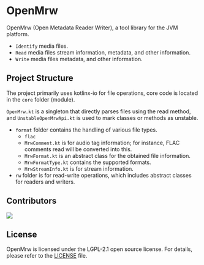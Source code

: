 # OpenMrw

OpenMrw (Open Metadata Reader Writer), a tool library for the JVM platform.

- `Identify` media files.
- `Read` media files stream information, metadata, and other information.
- `Write` media files metadata, and other information.

## Project Structure

The project primarily uses kotlinx-io for file operations, core code is located in the `core` folder (module).

`OpenMrw.kt` is a singleton that directly parses files using the read method, and
`UnstableOpenMrwApi.kt` is used to mark classes or methods as unstable.

- `format` folder contains the handling of various file types.
  - `flac`
  - `MrwComment.kt` is for audio tag information; for instance, FLAC comments read will be converted into this.
  - `MrwFormat.kt` is an abstract class for the obtained file information.
  - `MrwFormatType.kt` contains the supported formats.
  - `MrwStreamInfo.kt` is for stream information.
- `rw` folder is for read-write operations, which includes abstract classes for readers and writers.

## Contributors

<a href="https://github.com/xuncorp/openmrw/graphs/contributors">
    <img src="https://contrib.rocks/image?repo=xuncorp/openmrw&columns=12" />
</a>

## License

OpenMrw is licensed under the LGPL-2.1 open source license. For details, please refer to the [LICENSE](LICENSE) file.